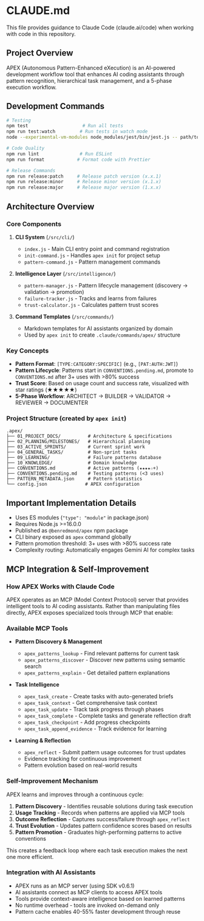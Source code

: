 # CLAUDE.md

This file provides guidance to Claude Code (claude.ai/code) when working with code in this repository.

## Project Overview

APEX (Autonomous Pattern-Enhanced eXecution) is an AI-powered development workflow tool that enhances AI coding assistants through pattern recognition, hierarchical task management, and a 5-phase execution workflow.

## Development Commands

```bash
# Testing
npm test                    # Run all tests
npm run test:watch         # Run tests in watch mode
node --experimental-vm-modules node_modules/jest/bin/jest.js -- path/to/test.js  # Run single test file

# Code Quality
npm run lint               # Run ESLint
npm run format            # Format code with Prettier

# Release Commands
npm run release:patch     # Release patch version (x.x.1)
npm run release:minor     # Release minor version (x.1.x)
npm run release:major     # Release major version (1.x.x)
```

## Architecture Overview

### Core Components

1. **CLI System** (`/src/cli/`)
   - `index.js` - Main CLI entry point and command registration
   - `init-command.js` - Handles `apex init` for project setup
   - `pattern-command.js` - Pattern management commands

2. **Intelligence Layer** (`/src/intelligence/`)
   - `pattern-manager.js` - Pattern lifecycle management (discovery → validation → promotion)
   - `failure-tracker.js` - Tracks and learns from failures
   - `trust-calculator.js` - Calculates pattern trust scores

3. **Command Templates** (`/src/commands/`)
   - Markdown templates for AI assistants organized by domain
   - Used by `apex init` to create `.claude/commands/apex/` structure

### Key Concepts

- **Pattern Format**: `[TYPE:CATEGORY:SPECIFIC]` (e.g., `[PAT:AUTH:JWT]`)
- **Pattern Lifecycle**: Patterns start in `CONVENTIONS.pending.md`, promote to `CONVENTIONS.md` after 3+ uses with >80% success
- **Trust Score**: Based on usage count and success rate, visualized with star ratings (★★★★★)
- **5-Phase Workflow**: ARCHITECT → BUILDER → VALIDATOR → REVIEWER → DOCUMENTER

### Project Structure (created by `apex init`)

```
.apex/
├── 01_PROJECT_DOCS/          # Architecture & specifications
├── 02_PLANNING/MILESTONES/   # Hierarchical planning
├── 03_ACTIVE_SPRINTS/        # Current sprint work
├── 04_GENERAL_TASKS/         # Non-sprint tasks
├── 09_LEARNING/              # Failure patterns database
├── 10_KNOWLEDGE/             # Domain knowledge
├── CONVENTIONS.md            # Active patterns (★★★★☆+)
├── CONVENTIONS.pending.md    # Testing patterns (<3 uses)
├── PATTERN_METADATA.json     # Pattern statistics
└── config.json              # APEX configuration
```

## Important Implementation Details

- Uses ES modules (`"type": "module"` in package.json)
- Requires Node.js >=16.0.0
- Published as `@benredmond/apex` npm package
- CLI binary exposed as `apex` command globally
- Pattern promotion threshold: 3+ uses with >80% success rate
- Complexity routing: Automatically engages Gemini AI for complex tasks

## MCP Integration & Self-Improvement

### How APEX Works with Claude Code

APEX operates as an MCP (Model Context Protocol) server that provides intelligent tools to AI coding assistants. Rather than manipulating files directly, APEX exposes specialized tools through MCP that enable:

### Available MCP Tools

- **Pattern Discovery & Management**
  - `apex_patterns_lookup` - Find relevant patterns for current task
  - `apex_patterns_discover` - Discover new patterns using semantic search
  - `apex_patterns_explain` - Get detailed pattern explanations
  
- **Task Intelligence**
  - `apex_task_create` - Create tasks with auto-generated briefs
  - `apex_task_context` - Get comprehensive task context
  - `apex_task_update` - Track task progress through phases
  - `apex_task_complete` - Complete tasks and generate reflection draft
  - `apex_task_checkpoint` - Add progress checkpoints
  - `apex_task_append_evidence` - Track evidence for learning
  
- **Learning & Reflection**
  - `apex_reflect` - Submit pattern usage outcomes for trust updates
  - Evidence tracking for continuous improvement
  - Pattern evolution based on real-world results
  
### Self-Improvement Mechanism

APEX learns and improves through a continuous cycle:

1. **Pattern Discovery** - Identifies reusable solutions during task execution
2. **Usage Tracking** - Records when patterns are applied via MCP tools
3. **Outcome Reflection** - Captures success/failure through `apex_reflect`
4. **Trust Evolution** - Updates pattern confidence scores based on results
5. **Pattern Promotion** - Graduates high-performing patterns to active conventions

This creates a feedback loop where each task execution makes the next one more efficient.

### Integration with AI Assistants

- APEX runs as an MCP server (using SDK v0.6.1)
- AI assistants connect as MCP clients to access APEX tools
- Tools provide context-aware intelligence based on learned patterns
- No runtime overhead - tools are invoked on-demand only
- Pattern cache enables 40-55% faster development through reuse